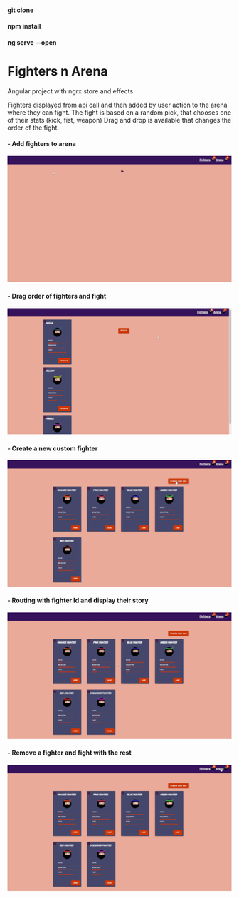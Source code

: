 #### git clone
#### npm install
#### ng serve --open

# Fighters n Arena
Angular project with ngrx store and effects. 

Fighters displayed from api call and then added by user action to the arena where they can fight.
The fight is based on a random pick, that chooses one of their stats (kick, fist, weapon)
Drag and drop is available that changes the order of the fight.


#### - Add fighters to arena
<p float=left>
<img src="https://github.com/athangk/angular-fighters/blob/main/Part%231_13.gif" width="640">
  </p>

  #### - Drag order of fighters and fight
<p float=left>
<img src="https://github.com/athangk/angular-fighters/blob/main/Part%231_1_8.gif" width="640">
  </p>

#### - Create a new custom fighter
<p float=left> 
<img src="https://github.com/athangk/angular-fighters/blob/main/Part%231_14.gif" width="640">
  </p>

#### - Routing with fighter Id and display their story
<p float=left>
<img src="https://github.com/athangk/angular-fighters/blob/main/Part%231_3_2.gif" width="640">
  </p>


#### - Remove a fighter and fight with the rest
<p float=left>
<img src="https://github.com/athangk/angular-fighters/blob/main/Part%231_4_4.gif" width="640">
  </p>
